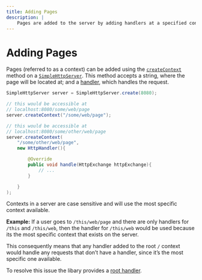```yaml
---
title: Adding Pages
description: |
    Pages are added to the server by adding handlers at a specified context.
---
```


# Adding Pages

Pages (referred to as a context) can be added using the [`createContext`](/simplehttpserver/javadoc/simplehttpserver/com/kttdevelopment/simplehttpserver/SimpleHttpServer.html#createContext(java.lang.String,com.sun.net.httpserver.HttpHandler)) method on a [`SimpleHttpServer`](/simplehttpserver/javadoc/simplehttpserver/com/kttdevelopment/simplehttpserver/SimpleHttpServer.html). This method accepts a string, where the page will be located at; and a [handler](/simplehttpserver/handler), which handles the request.

```java
SimpleHttpServer server = SimpleHttpServer.create(8080);

// this would be accessible at
// localhost:8080/some/web/page
server.createContext("/some/web/page");

// this would be accessible at
// localhost:8080/some/other/web/page
server.createContext(
    "/some/other/web/page",
    new HttpHandler(){

        @Override
        public void handle(HttpExchange httpExchange){
            // ...
        }

    }
);
```

Contexts in a server are case sensitive and will use the most specific context available.

**Example:** If a user goes to `/this/web/page` and there are only handlers for `/this` and `/this/web`, then the handler for `/this/web` would be used because its the most specific context that exists on the server.

This consequently means that any handler added to the root `/` context would handle any requests that don’t have a handler, since it’s the most specific one available.

To resolve this issue the libary provides a [root handler](/simplehttpserver/handler/root-handler).